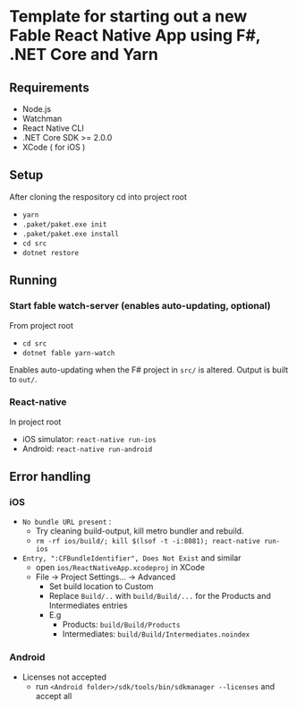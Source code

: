 # Template for starting out a new Fable React Native App using F#, .NET Core and Yarn

## Requirements
* Node.js
* Watchman
* React Native CLI
* .NET Core SDK >= 2.0.0
* XCode ( for iOS )

## Setup
After cloning the respository cd into project root
* ```yarn```
* ```.paket/paket.exe init```
* ```.paket/paket.exe install```
* ```cd src```
* ```dotnet restore``` 

## Running
### Start fable watch-server (enables auto-updating, optional)
From project root 
* ```cd src```
* ```dotnet fable yarn-watch```

Enables auto-updating when the F# project in ```src/``` is altered. Output is built to ```out/```.

### React-native 
In project root
* iOS simulator: ```react-native run-ios```
* Android: ```react-native run-android```

## Error handling

### iOS
* ```No bundle URL present``` : 
    - Try cleaning build-output, kill metro bundler and rebuild. 
    - ```rm -rf ios/build/; kill $(lsof -t -i:8081); react-native run-ios```
* ```Entry, ":CFBundleIdentifier", Does Not Exist``` and similar
    - open ```ios/ReactNativeApp.xcodeproj``` in XCode
    - File -> Project Settings... -> Advanced
        - Set build location to Custom
        - Replace ```Build/..``` with ```build/Build/...``` for the Products and Intermediates entries
        - E.g 
            - Products: ```build/Build/Products```
            - Intermediates: ```build/Build/Intermediates.noindex```

### Android

* Licenses not accepted
    - run ```<Android folder>/sdk/tools/bin/sdkmanager --licenses``` and accept all
